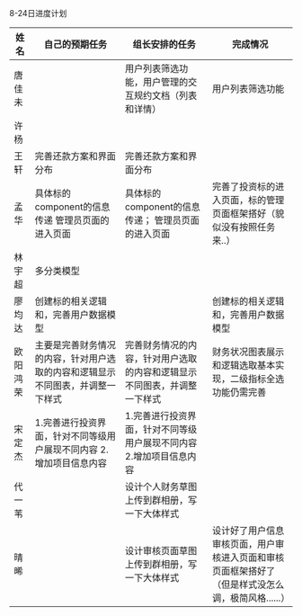 8-24日进度计划

 

| 姓名   | 自己的预期任务                                 | 组长安排的任务                              | 完成情况 |
| ---- | --------------------------------------- | ------------------------------------ | ---- |
| 唐佳未  |                                         | 用户列表筛选功能，用户管理的交互规约文档（列表和详情）          | 用户列表筛选功能     |
| 许杨   |                                         |                                      |      |
| 王轩   | 完善还款方案和界面分布                     | 完善还款方案和界面分布                                     |      |
| 孟华   | 具体标的component的信息传递  管理员页面的进入页面          | 具体标的component的信息传递；  管理员页面的进入页面      |   完善了投资标的进入页面，标的管理页面框架搭好（貌似没有按照任务来..）   |
| 林宇超  |            多分类模型                             |                                      |      |
| 廖均达  | 创建标的相关逻辑和，完善用户数据模型 |                                      | 创建标的相关逻辑和，完善用户数据模型 |
| 欧阳鸿荣 | 主要是完善财务情况的内容，针对用户选取的内容和逻辑显示不同图表，并调整一下样式 | 完善财务情况的内容，针对用户选取的内容和逻辑显示不同图表，并调整一下样式 | 财务状况图表展示和逻辑选取基本实现，二级指标全选功能仍需完善    |
| 宋定杰  | 1.完善进行投资界面，针对不同等级用户展现不同内容 2.增加项目信息内容           | 1.完善进行投资界面，针对不同等级用户展现不同内容<br> 2.增加项目信息内容                                              |      |
| 代一苇  |                                         | 设计个人财务草图上传到群相册，写一下大体样式               |      |
| 晴晞   |                                         | 设计审核页面草图上传到群相册，写一下大体样式               |   设计好了用户信息审核页面，用户审核进入页面和审核页面框架搭好了（但是样式没怎么调，极简风格......）   |

 
